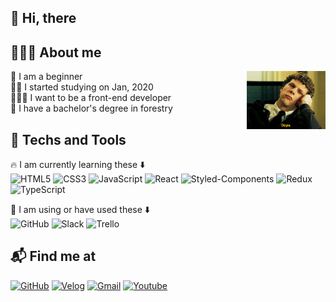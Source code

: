 ## 👋 Hi, there

## 🙋🏻‍♂️ About me

<img width="25%" align="right" alt="Github" src="https://raw.githubusercontent.com/keemtj/keemtj/master/images/oops.gif" />

🐣 I am a beginner  
✍🏻 I started studying on Jan, 2020  
🧑🏻‍💻 I want to be a front-end developer  
🌳 I have a bachelor's degree in forestry

## 🚀 Techs and Tools

🔥 I am currently learning these ⬇️  
![HTML5](https://img.shields.io/badge/HTML5-DE4B24?style=flat-square&logo=html5&logoColor=white)
![CSS3](https://img.shields.io/badge/CSS3-026DB4?style=flat-square&logo=css3)
![JavaScript](https://img.shields.io/badge/JavaScript-F7DF1D?style=flat-square&logo=javascript&logoColor=white)
![React](https://img.shields.io/badge/React-53C1DE?style=flat-square&logo=react&logoColor=white)
![Styled-Components](https://img.shields.io/badge/Styled_Components-DB7C85?style=flat-square&logo=styled-components&logoColor=white)
![Redux](https://img.shields.io/badge/Redux-7F43C5?style=flat-square&logo=redux&logoColor=white)
![TypeScript](https://img.shields.io/badge/TypeScript-1864ab?style=flat-square&logo=typescript)

🔧 I am using or have used these ⬇️  
![GitHub](https://img.shields.io/badge/GitHub-181717?style=flat-square&logo=github)
![Slack](https://img.shields.io/badge/Slack-E01E5A?style=flat-square&logo=Slack)
![Trello](https://img.shields.io/badge/Trello-1864ab?style=flat-square&logo=trello)

## 📬 Find me at

[![GitHub](https://img.shields.io/badge/GitHub-181717?style=flat-square&logo=github)](https://github.com/keemtj)
[![Velog](https://img.shields.io/badge/Blog-11B48A?style=flat-square&logo=Vimeo&logoColor=white&link=https://velog.io/@keemtj/series)](https://velog.io/@keemtj/series)
[![Gmail](https://img.shields.io/badge/Gmail-FA3C3C?style=flat-square&logo=Gmail&logoColor=white&link=mailto:keemgreat@gmail.com)](mailto:keemgreat@gmail.com)
[![Youtube](https://img.shields.io/badge/Youtube-F80400?style=flat-square&logo=youtube&link=https://www.youtube.com/channel/UCuj1zacBhMnwXEfUPGMuaOw/)](https://www.youtube.com/channel/UCuj1zacBhMnwXEfUPGMuaOw/)

<!-- 🥅 My Goals: I'll learn these ⬇️
![Node.js](https://img.shields.io/badge/Node.js-323232?style=flat-square&logo=Node.js)
![MongoDB](https://img.shields.io/badge/MongoDB-323232?style=flat-square&logo=mongodb)
![Amazon AWS](https://img.shields.io/badge/AWS-232F3E?style=flat-square&logo=amazon-aws)
![MySQL](https://img.shields.io/badge/MySQL-white?style=flat-square&logo=mysql)
![Python](https://img.shields.io/badge/-Python-323232?style=flat-square&logo=Python) -->

<!-- <details>
  <summary>📝Resume</summary>
  Sorry.. Nothing yet..
</details> -->
